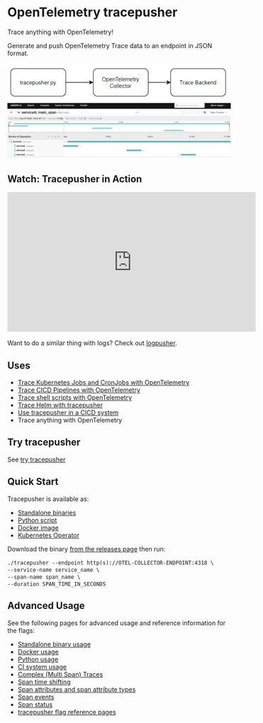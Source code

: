 # OpenTelemetry tracepusher

Trace anything with OpenTelemetry!

Generate and push OpenTelemetry Trace data to an endpoint in JSON format.

![architecture](assets/architecture.png)
![complex trace](assets/complex-trace.png)

## Watch: Tracepusher in Action

<iframe width="560" height="315" src="https://www.youtube.com/embed/zZDFQNHepyI" title="YouTube video player" frameborder="0" allow="accelerometer; autoplay; clipboard-write; encrypted-media; gyroscope; picture-in-picture; web-share" allowfullscreen></iframe>

Want to do a similar thing with logs? Check out [logpusher](https://agardnerit.github.io/logpusher).

##  Uses

- [Trace Kubernetes Jobs and CronJobs with OpenTelemetry](usage/k8sjobs.md)
- [Trace CICD Pipelines with OpenTelemetry](https://github.com/agardnerIT/tracepusher/blob/main/samples/gitlab/README.md)
- [Trace shell scripts with OpenTelemetry](https://github.com/agardnerIT/tracepusher/blob/main/samples/script.sh)
- [Trace Helm with tracepusher](usage/helm.md)
- [Use tracepusher in a CICD system](usage/ci.md)
- Trace anything with OpenTelemetry

## Try tracepusher
See [try tracepusher](try.md)

## Quick Start

Tracepusher is available as:

- [Standalone binaries](usage/standalone.md)
- [Python script](usage/python.md)
- [Docker image](usage/docker.md)
- [Kubernetes Operator](usage/k8sjobs.md)

Download the binary [from the releases page](https://github.com/agardnerIT/tracepusher/releases/latest) then run:

```
./tracepusher --endpoint http(s)://OTEL-COLLECTOR-ENDPOINT:4318 \
--service-name service_name \
--span-name span_name \
--duration SPAN_TIME_IN_SECONDS
```

## Advanced Usage

See the following pages for advanced usage and reference information for the flags:

- [Standalone binary usage](usage/standalone.md)
- [Docker usage](usage/docker.md)
- [Python usage](usage/python.md)
- [CI system usage](usage/ci.md)
- [Complex (Multi Span) Traces](reference/multi-span-traces.md)
- [Span time shifting](reference/time-shifting.md)
- [Span attributes and span attribute types](reference/span-attribute-types.md)
- [Span events](reference/span-events.md)
- [Span status](reference/span-status.md)
- [tracepusher flag reference pages](reference/index.md)
